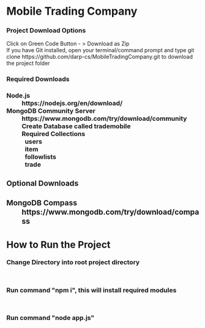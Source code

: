 

<h1> Mobile Trading Company</h1>

<h3><strong> Project Download Options </strong></h3>

<dl>
    <dt>Click on Green Code Button - > Download as Zip </dt>
    <dt>If you have Git installed, open your terminal/command prompt and type git clone https://github.com/darp-cs/MobileTradingCompany.git to download the project folder </dt>
</dl>
    
<h3> <strong>Required Downloads </strong><h3>
<dl>
    <dt>Node.js </dt>
    <dd> https://nodejs.org/en/download/</dd>
    <dt> MongoDB Community Server</dt>
                <dd>https://www.mongodb.com/try/download/community </dd>
                <dd>Create Database called trademobile<dd>
                <dd><strong>Required Collections<strong><dd>
                <dd> &ensp;users</dd>
                <dd> &ensp;item </dd>
                <dd> &ensp;followlists</dd>
                <dd> &ensp;trade </dd>
</dl>

<h3><strong>Optional Downloads</strong><h3>
<dl>
    <dt> MongoDB Compass </dt>
            <dd>https://www.mongodb.com/try/download/compass</dd>
</dl>


<h2> How to Run the Project </h2>
<p>Change Directory into root project directory</p>
<br>
<p>Run command "npm i", this will install required modules</p>
<br>
<p>Run command "node app.js"</p>



